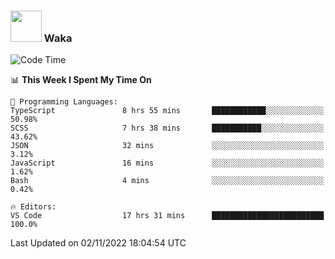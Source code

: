 ### <img src="https://media.giphy.com/media/VgCDAzcKvsR6OM0uWg/giphy.gif" width="50"> Waka

  <!--START_SECTION:waka-->
![Code Time](http://img.shields.io/badge/Code%20Time-1%2C014%20hrs%203%20mins-blue)

📊 **This Week I Spent My Time On** 

```text
💬 Programming Languages: 
TypeScript               8 hrs 55 mins       ████████████░░░░░░░░░░░░░   50.98% 
SCSS                     7 hrs 38 mins       ███████████░░░░░░░░░░░░░░   43.62% 
JSON                     32 mins             ░░░░░░░░░░░░░░░░░░░░░░░░░   3.12% 
JavaScript               16 mins             ░░░░░░░░░░░░░░░░░░░░░░░░░   1.62% 
Bash                     4 mins              ░░░░░░░░░░░░░░░░░░░░░░░░░   0.42%

🔥 Editors: 
VS Code                  17 hrs 31 mins      █████████████████████████   100.0%

```


 Last Updated on 02/11/2022 18:04:54 UTC
<!--END_SECTION:waka-->
